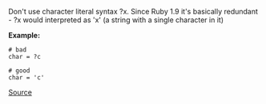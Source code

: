 Don't use character literal syntax ?x. Since Ruby 1.9 it's basically redundant - ?x would interpreted
as 'x' (a string with a single character in it)

**Example:**

```
# bad
char = ?c

# good
char = 'c'
```

[Source](http://www.rubydoc.info/gems/rubocop/RuboCop/Cop/Style/CharacterLiteral)